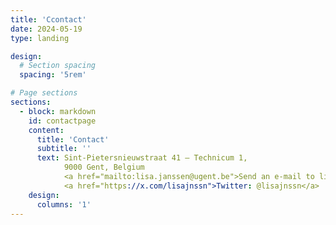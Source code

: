 ```yaml
---
title: 'Ccontact'
date: 2024-05-19
type: landing

design:
  # Section spacing
  spacing: '5rem'

# Page sections
sections: 
  - block: markdown
    id: contactpage
    content:
      title: 'Contact'
      subtitle: ''
      text: Sint-Pietersnieuwstraat 41 – Technicum 1,
            9000 Gent, Belgium
            <a href="mailto:lisa.janssen@ugent.be">Send an e-mail to lisa.janssen@ugent.be</a>
            <a href="https://x.com/lisajnssn">Twitter: @lisajnssn</a>
    design:
      columns: '1'
---
```


